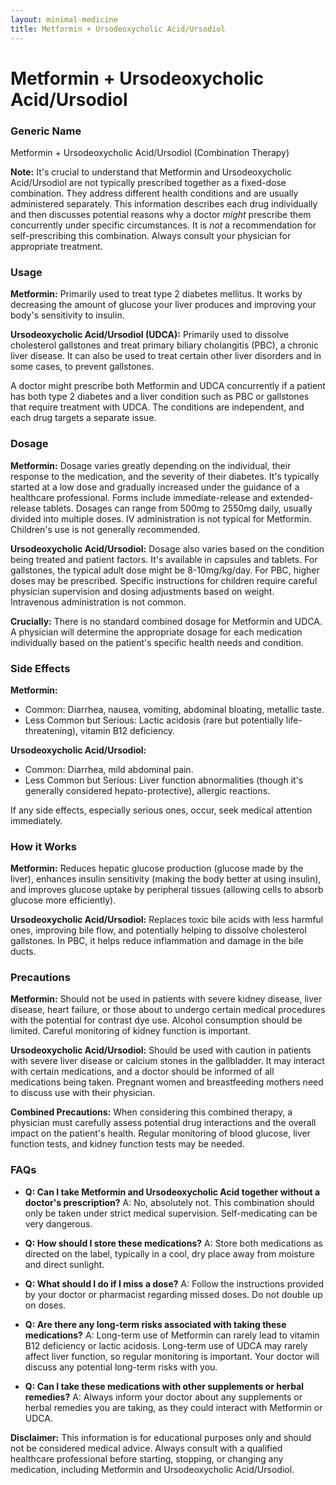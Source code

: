 ```yaml
---
layout: minimal-medicine
title: Metformin + Ursodeoxycholic Acid/Ursodiol
---
```


# Metformin + Ursodeoxycholic Acid/Ursodiol
### Generic Name
Metformin + Ursodeoxycholic Acid/Ursodiol (Combination Therapy)


**Note:**  It's crucial to understand that Metformin and Ursodeoxycholic Acid/Ursodiol are not typically prescribed together as a fixed-dose combination.  They address different health conditions and are usually administered separately. This information describes each drug individually and then discusses potential reasons why a doctor *might* prescribe them concurrently under specific circumstances.  It is *not* a recommendation for self-prescribing this combination.  Always consult your physician for appropriate treatment.


### Usage

**Metformin:**  Primarily used to treat type 2 diabetes mellitus. It works by decreasing the amount of glucose your liver produces and improving your body's sensitivity to insulin.

**Ursodeoxycholic Acid/Ursodiol (UDCA):** Primarily used to dissolve cholesterol gallstones and treat primary biliary cholangitis (PBC), a chronic liver disease.  It can also be used to treat certain other liver disorders and in some cases, to prevent gallstones.


A doctor might prescribe both Metformin and UDCA concurrently if a patient has both type 2 diabetes and a liver condition such as PBC or gallstones that require treatment with UDCA.  The conditions are independent, and each drug targets a separate issue.


### Dosage

**Metformin:** Dosage varies greatly depending on the individual, their response to the medication, and the severity of their diabetes. It's typically started at a low dose and gradually increased under the guidance of a healthcare professional.  Forms include immediate-release and extended-release tablets. Dosages can range from 500mg to 2550mg daily, usually divided into multiple doses.  IV administration is not typical for Metformin.  Children's use is not generally recommended.

**Ursodeoxycholic Acid/Ursodiol:** Dosage also varies based on the condition being treated and patient factors.  It's available in capsules and tablets. For gallstones, the typical adult dose might be 8-10mg/kg/day. For PBC, higher doses may be prescribed.  Specific instructions for children require careful physician supervision and dosing adjustments based on weight.  Intravenous administration is not common.



**Crucially:**  There is no standard combined dosage for Metformin and UDCA. A physician will determine the appropriate dosage for each medication individually based on the patient's specific health needs and condition.


### Side Effects

**Metformin:**
* Common: Diarrhea, nausea, vomiting, abdominal bloating, metallic taste.
* Less Common but Serious: Lactic acidosis (rare but potentially life-threatening), vitamin B12 deficiency.

**Ursodeoxycholic Acid/Ursodiol:**
* Common: Diarrhea, mild abdominal pain.
* Less Common but Serious: Liver function abnormalities (though it's generally considered hepato-protective), allergic reactions.


If any side effects, especially serious ones, occur, seek medical attention immediately.


### How it Works

**Metformin:**  Reduces hepatic glucose production (glucose made by the liver), enhances insulin sensitivity (making the body better at using insulin), and improves glucose uptake by peripheral tissues (allowing cells to absorb glucose more efficiently).

**Ursodeoxycholic Acid/Ursodiol:**  Replaces toxic bile acids with less harmful ones, improving bile flow, and potentially helping to dissolve cholesterol gallstones.  In PBC, it helps reduce inflammation and damage in the bile ducts.



### Precautions

**Metformin:** Should not be used in patients with severe kidney disease, liver disease, heart failure, or those about to undergo certain medical procedures with the potential for contrast dye use.  Alcohol consumption should be limited.  Careful monitoring of kidney function is important.

**Ursodeoxycholic Acid/Ursodiol:**  Should be used with caution in patients with severe liver disease or calcium stones in the gallbladder.  It may interact with certain medications, and a doctor should be informed of all medications being taken. Pregnant women and breastfeeding mothers need to discuss use with their physician.

**Combined Precautions:**  When considering this combined therapy, a physician must carefully assess potential drug interactions and the overall impact on the patient's health. Regular monitoring of blood glucose, liver function tests, and kidney function tests may be needed.


### FAQs

* **Q: Can I take Metformin and Ursodeoxycholic Acid together without a doctor's prescription?** A: No, absolutely not.  This combination should only be taken under strict medical supervision.  Self-medicating can be very dangerous.

* **Q: How should I store these medications?** A: Store both medications as directed on the label, typically in a cool, dry place away from moisture and direct sunlight.

* **Q:  What should I do if I miss a dose?** A:  Follow the instructions provided by your doctor or pharmacist regarding missed doses.  Do not double up on doses.

* **Q: Are there any long-term risks associated with taking these medications?** A: Long-term use of Metformin can rarely lead to vitamin B12 deficiency or lactic acidosis. Long-term use of UDCA may rarely affect liver function, so regular monitoring is important.  Your doctor will discuss any potential long-term risks with you.

* **Q:  Can I take these medications with other supplements or herbal remedies?** A: Always inform your doctor about any supplements or herbal remedies you are taking, as they could interact with Metformin or UDCA.


**Disclaimer:** This information is for educational purposes only and should not be considered medical advice. Always consult with a qualified healthcare professional before starting, stopping, or changing any medication, including Metformin and Ursodeoxycholic Acid/Ursodiol.
